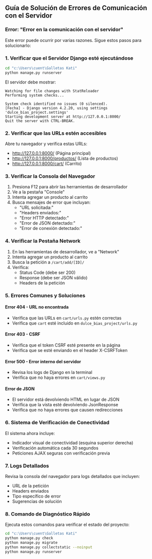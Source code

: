 ## Guía de Solución de Errores de Comunicación con el Servidor

### Error: "Error en la comunicación con el servidor"

Este error puede ocurrir por varias razones. Sigue estos pasos para solucionarlo:

### 1. Verificar que el Servidor Django esté ejecutándose

```bash
cd "c:\Users\cuent\Galletas Kati"
python manage.py runserver
```

El servidor debe mostrar:
```
Watching for file changes with StatReloader
Performing system checks...

System check identified no issues (0 silenced).
[Fecha] - Django version 4.2.20, using settings 'dulce_bias_project.settings'
Starting development server at http://127.0.0.1:8000/
Quit the server with CTRL-BREAK.
```

### 2. Verificar que las URLs estén accesibles

Abre tu navegador y verifica estas URLs:
- http://127.0.0.1:8000/ (Página principal)
- http://127.0.0.1:8000/productos/ (Lista de productos)
- http://127.0.0.1:8000/cart/ (Carrito)

### 3. Verificar la Consola del Navegador

1. Presiona F12 para abrir las herramientas de desarrollador
2. Ve a la pestaña "Console"
3. Intenta agregar un producto al carrito
4. Busca mensajes de error que incluyan:
   - "URL solicitada:"
   - "Headers enviados:"
   - "Error HTTP detectado:"
   - "Error de JSON detectado:"
   - "Error de conexión detectado:"

### 4. Verificar la Pestaña Network

1. En las herramientas de desarrollador, ve a "Network"
2. Intenta agregar un producto al carrito
3. Busca la petición a `/cart/add/[ID]/`
4. Verifica:
   - Status Code (debe ser 200)
   - Response (debe ser JSON válido)
   - Headers de la petición

### 5. Errores Comunes y Soluciones

#### Error 404 - URL no encontrada
- Verifica que las URLs en `cart/urls.py` estén correctas
- Verifica que `cart` esté incluido en `dulce_bias_project/urls.py`

#### Error 403 - CSRF
- Verifica que el token CSRF esté presente en la página
- Verifica que se esté enviando en el header X-CSRFToken

#### Error 500 - Error interno del servidor
- Revisa los logs de Django en la terminal
- Verifica que no haya errores en `cart/views.py`

#### Error de JSON
- El servidor está devolviendo HTML en lugar de JSON
- Verifica que la vista esté devolviendo JsonResponse
- Verifica que no haya errores que causen redirecciones

### 6. Sistema de Verificación de Conectividad

El sistema ahora incluye:
- Indicador visual de conectividad (esquina superior derecha)
- Verificación automática cada 30 segundos
- Peticiones AJAX seguras con verificación previa

### 7. Logs Detallados

Revisa la consola del navegador para logs detallados que incluyen:
- URL de la petición
- Headers enviados
- Tipo específico de error
- Sugerencias de solución

### 8. Comando de Diagnóstico Rápido

Ejecuta estos comandos para verificar el estado del proyecto:

```bash
cd "c:\Users\cuent\Galletas Kati"
python manage.py check
python manage.py migrate
python manage.py collectstatic --noinput
python manage.py runserver
```
